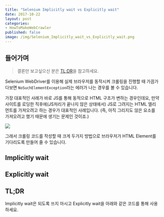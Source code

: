 ```yaml
---
title: "Selenium Implicitly wait vs Explicitly wait"
date: 2017-10-22
layout: post
categories:
- HowToMakeWebCrawler
published: false
image: /img/Selenium_Implicitly_wait_vs_Explicitly_wait.png
---
```


## 들어가며

> 결론만 보고싶으신 분은 [TL;DR](#tldr)을 참고하세요.

Selenium WebDriver를 이용해 실제 브라우저를 동작시켜 크롤링을 진행할 때 가끔가다보면 `NoSuchElementException`라는 에러가 나는 경우를 볼 수 있습니다.

가장 대표적인 사례가 바로 JS를 통해 동적으로 HTML 구조가 변하는 경우인데요, 만약 사이트를 로딩한 직후에(JS처리가 끝나지 않은 상태에서) JS로 그려지는 HTML 엘리먼트를 가져오려고 하는 경우가 대표적인 사례입니다. (즉, 아직 그리지도 않은 요소를 가져오려고 했기 때문에 생기는 문제인 것이죠.)

![](https://www.dropbox.com/s/sindoea08j0ahgx/%EC%8A%A4%ED%81%AC%EB%A6%B0%EC%83%B7%202017-10-22%2023.39.57.png?dl=1)

그래서 크롤링 코드를 작성할 때 크게 두가지 방법으로 브라우저가 HTML Element를 기다리도록 만들어 줄 수 있습니다.

## Implicitly wait



## Explicitly wait



## <a name='tldr'></a>TL;DR

Implicitly wait은 되도록 쓰지 마시고 Explicitly wait을 아래와 같은 코드를 통해 사용하세요.

